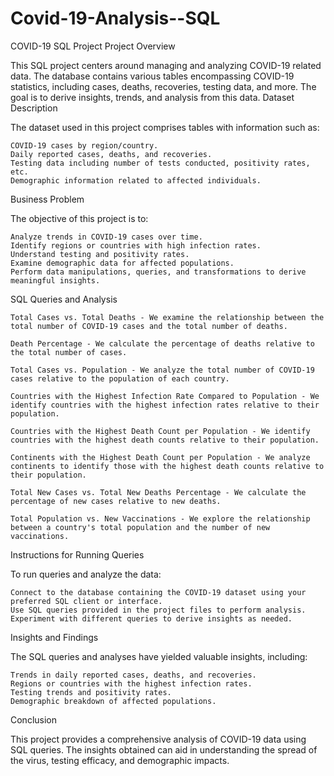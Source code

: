# Covid-19-Analysis--SQL
COVID-19 SQL Project
Project Overview

This SQL project centers around managing and analyzing COVID-19 related data. The database contains various tables encompassing COVID-19 statistics, including cases, deaths, recoveries, testing data, and more. The goal is to derive insights, trends, and analysis from this data.
Dataset Description

The dataset used in this project comprises tables with information such as:

    COVID-19 cases by region/country.
    Daily reported cases, deaths, and recoveries.
    Testing data including number of tests conducted, positivity rates, etc.
    Demographic information related to affected individuals.

Business Problem

The objective of this project is to:

    Analyze trends in COVID-19 cases over time.
    Identify regions or countries with high infection rates.
    Understand testing and positivity rates.
    Examine demographic data for affected populations.
    Perform data manipulations, queries, and transformations to derive meaningful insights.

SQL Queries and Analysis

    Total Cases vs. Total Deaths - We examine the relationship between the total number of COVID-19 cases and the total number of deaths.

    Death Percentage - We calculate the percentage of deaths relative to the total number of cases.

    Total Cases vs. Population - We analyze the total number of COVID-19 cases relative to the population of each country.

    Countries with the Highest Infection Rate Compared to Population - We identify countries with the highest infection rates relative to their population.

    Countries with the Highest Death Count per Population - We identify countries with the highest death counts relative to their population.

    Continents with the Highest Death Count per Population - We analyze continents to identify those with the highest death counts relative to their population.

    Total New Cases vs. Total New Deaths Percentage - We calculate the percentage of new cases relative to new deaths.

    Total Population vs. New Vaccinations - We explore the relationship between a country's total population and the number of new vaccinations.

Instructions for Running Queries

To run queries and analyze the data:

    Connect to the database containing the COVID-19 dataset using your preferred SQL client or interface.
    Use SQL queries provided in the project files to perform analysis.
    Experiment with different queries to derive insights as needed.

Insights and Findings

The SQL queries and analyses have yielded valuable insights, including:

    Trends in daily reported cases, deaths, and recoveries.
    Regions or countries with the highest infection rates.
    Testing trends and positivity rates.
    Demographic breakdown of affected populations.

Conclusion

This project provides a comprehensive analysis of COVID-19 data using SQL queries. The insights obtained can aid in understanding the spread of the virus, testing efficacy, and demographic impacts.
